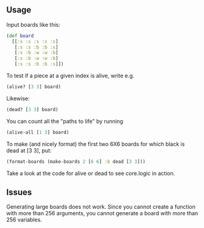 Usage
----

Input boards like this:

```clojure
(def board 
  [[:s :s :s :s :s]
   [:s :s :b :b :s]
   [:s :b :w :w :b]
   [:s :b :w :w :b]
   [:s :s :b :b :s]])
```

To test if a piece at a given index is alive, write e.g.

```clojure
(alive? [3 3] board)
```

Likewise:

```clojure
(dead? [3 3] board)
```

You can count all the "paths to life" by running

```clojure
(alive-all [1 3] board)
```

To make (and nicely format) the first two 6X6 boards for which black is dead at [3 3], put:

```clojure
(format-boards (make-boards 2 [6 6] :b dead [3 3]))
```

Take a look at the code for alive or dead to see core.logic in action.

Issues
---- 

Generating large boards does not work.  Since you cannot create a function with more than 256 arguments, you cannot generate a board with more than 256 variables.
